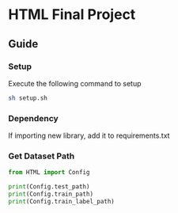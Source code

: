 # HTML Final Project

## Guide

### Setup

Execute the following command to setup

```sh
sh setup.sh
```

### Dependency

If importing new library, add it to requirements.txt

### Get Dataset Path

```python
from HTML import Config

print(Config.test_path)
print(Config.train_path)
print(Config.train_label_path)
```
